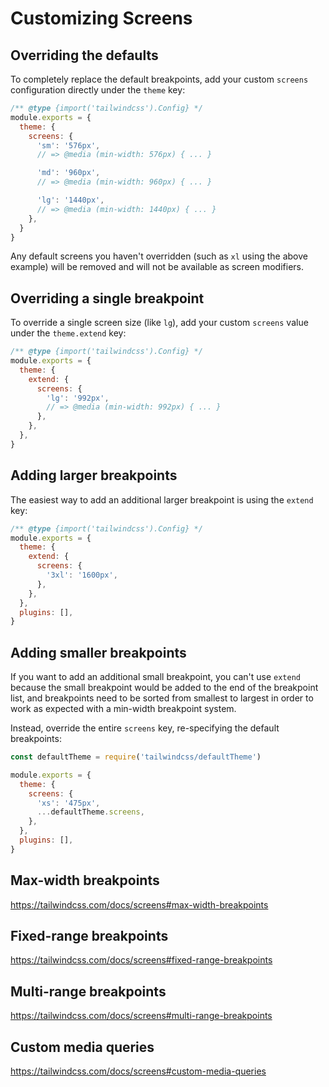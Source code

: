 # Customizing Screens

## Overriding the defaults

To completely replace the default breakpoints, add your custom `screens` configuration directly under the `theme` key:

```js {{ filename: 'tailwind.config.js' }}
/** @type {import('tailwindcss').Config} */
module.exports = {
  theme: {
    screens: {
      'sm': '576px',
      // => @media (min-width: 576px) { ... }

      'md': '960px',
      // => @media (min-width: 960px) { ... }

      'lg': '1440px',
      // => @media (min-width: 1440px) { ... }
    },
  }
}
```

Any default screens you haven't overridden (such as `xl` using the above example) will be removed and will not be available as screen modifiers.


## Overriding a single breakpoint

To override a single screen size (like `lg`), add your custom `screens` value under the `theme.extend` key:

```js {{ filename: 'tailwind.config.js' }}
/** @type {import('tailwindcss').Config} */
module.exports = {
  theme: {
    extend: {
      screens: {
        'lg': '992px',
        // => @media (min-width: 992px) { ... }
      },
    },
  },
}
```

## Adding larger breakpoints

The easiest way to add an additional larger breakpoint is using the `extend` key:

```js {{ filename: 'tailwind.config.js' }}
/** @type {import('tailwindcss').Config} */
module.exports = {
  theme: {
    extend: {
      screens: {
        '3xl': '1600px',
      },
    },
  },
  plugins: [],
}
```

## Adding smaller breakpoints

If you want to add an additional small breakpoint, you can't use `extend` because the small breakpoint would be added to the end of the breakpoint list, and breakpoints need to be sorted from smallest to largest in order to work as expected with a min-width breakpoint system.

Instead, override the entire `screens` key, re-specifying the default breakpoints:

```js {{ filename: 'tailwind.config.js' }}
const defaultTheme = require('tailwindcss/defaultTheme')

module.exports = {
  theme: {
    screens: {
      'xs': '475px',
      ...defaultTheme.screens,
    },
  },
  plugins: [],
}
```


## Max-width breakpoints

https://tailwindcss.com/docs/screens#max-width-breakpoints


## Fixed-range breakpoints

https://tailwindcss.com/docs/screens#fixed-range-breakpoints


## Multi-range breakpoints

https://tailwindcss.com/docs/screens#multi-range-breakpoints


## Custom media queries

https://tailwindcss.com/docs/screens#custom-media-queries
